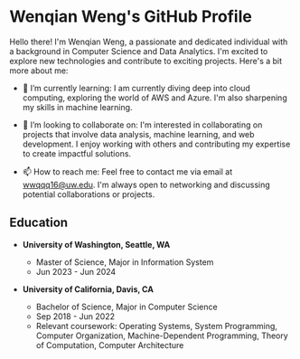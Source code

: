 # Wenqian Weng's GitHub Profile


Hello there! I'm Wenqian Weng, a passionate and dedicated individual with a background in Computer Science and Data Analytics. I'm excited to explore new technologies and contribute to exciting projects. Here's a bit more about me:

- 🌱 I’m currently learning: I am currently diving deep into cloud computing, exploring the world of AWS and Azure. I'm also sharpening my skills in machine learning.

- 💞️ I’m looking to collaborate on: I'm interested in collaborating on projects that involve data analysis, machine learning, and web development. I enjoy working with others and contributing my expertise to create impactful solutions.

- 📫 How to reach me: Feel free to contact me via email at wwqqq16@uw.edu. I'm always open to networking and discussing potential collaborations or projects.

## Education
- **University of Washington, Seattle, WA**
  - Master of Science, Major in Information System
  - Jun 2023 - Jun 2024

- **University of California, Davis, CA**
  - Bachelor of Science, Major in Computer Science
  - Sep 2018 - Jun 2022
  - Relevant coursework: Operating Systems, System Programming, Computer Organization, Machine-Dependent Programming, Theory of Computation, Computer Architecture



